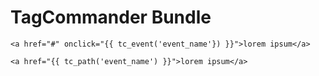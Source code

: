 TagCommander Bundle
===================

```
<a href="#" onclick="{{ tc_event('event_name'}) }}">lorem ipsum</a>
```

```
<a href="{{ tc_path('event_name') }}">lorem ipsum</a>
```